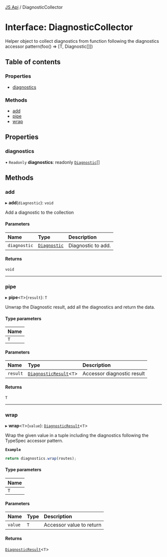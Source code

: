 [JS Api](../index.md) / DiagnosticCollector

# Interface: DiagnosticCollector

Helper object to collect diagnostics from function following the diagnostics accessor pattern(foo() => [T, Diagnostic[]])

## Table of contents

### Properties

- [diagnostics](DiagnosticCollector.md#diagnostics)

### Methods

- [add](DiagnosticCollector.md#add)
- [pipe](DiagnosticCollector.md#pipe)
- [wrap](DiagnosticCollector.md#wrap)

## Properties

### diagnostics

• `Readonly` **diagnostics**: readonly [`Diagnostic`](Diagnostic.md)[]

## Methods

### add

▸ **add**(`diagnostic`): `void`

Add a diagnostic to the collection

#### Parameters

| Name | Type | Description |
| :------ | :------ | :------ |
| `diagnostic` | [`Diagnostic`](Diagnostic.md) | Diagnostic to add. |

#### Returns

`void`

___

### pipe

▸ **pipe**<`T`\>(`result`): `T`

Unwrap the Diagnostic result, add all the diagnostics and return the data.

#### Type parameters

| Name |
| :------ |
| `T` |

#### Parameters

| Name | Type | Description |
| :------ | :------ | :------ |
| `result` | [`DiagnosticResult`](../index.md#diagnosticresult)<`T`\> | Accessor diagnostic result |

#### Returns

`T`

___

### wrap

▸ **wrap**<`T`\>(`value`): [`DiagnosticResult`](../index.md#diagnosticresult)<`T`\>

Wrap the given value in a tuple including the diagnostics following the TypeSpec accessor pattern.

**`Example`**

```ts
return diagnostics.wrap(routes);
```

#### Type parameters

| Name |
| :------ |
| `T` |

#### Parameters

| Name | Type | Description |
| :------ | :------ | :------ |
| `value` | `T` | Accessor value to return |

#### Returns

[`DiagnosticResult`](../index.md#diagnosticresult)<`T`\>
